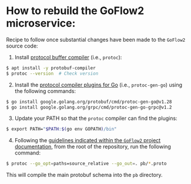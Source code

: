 # How to rebuild the GoFlow2 microservice:
Recipe to follow once substantial changes have been made to the `GoFlow2` source code:

1. Install [protocol buffer compiler](https://grpc.io/docs/protoc-installation/) (i.e., `protoc`):
```bash
$ apt install -y protobuf-compiler
$ protoc --version  # Check version
```

2. Install the [protocol compiler plugins for Go](https://grpc.io/docs/languages/go/quickstart/) (i.e., `protoc-gen-go`) using the following commands:
```bash
$ go install google.golang.org/protobuf/cmd/protoc-gen-go@v1.28
$ go install google.golang.org/grpc/cmd/protoc-gen-go-grpc@v1.2
```

3. Update your PATH so that the `protoc` compiler can find the plugins:
```bash
$ export PATH="$PATH:$(go env GOPATH)/bin"
```

4. Following the [guidelines indicated within the `GoFlow2` project documentation](https://github.com/netsampler/goflow2/blob/main/docs/protobuf.md#compile-for-golang), from the root of the repository, run the following command:
```bash
$ protoc --go_opt=paths=source_relative --go_out=. pb/*.proto
```
This will compile the main protobuf schema into the `pb` directory.